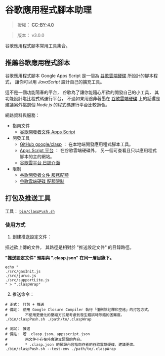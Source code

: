谷歌應用程式腳本助理
=======


> 授權： [CC-BY-4.0](./LICENSE.md)

> 版本： v3.0.0


谷歌應用程式腳本常用工具集合。



## 推薦谷歌應用程式腳本


谷歌應用程式腳本 Google Apps Script
是一個為 [谷歌雲端硬碟][google_drive] 所設計的腳本程式，
讓你可以用 *JavaScript* 設計自己的擴充工具。

這不是一個功能陽春的平台，
谷歌為了讓你能隨心所欲的開發自己的小工具，
其功能設計堪比程式碼運行平台，
不過如果用途非著墨在 [谷歌雲端硬碟][google_drive]
上的話還是建議另外挑選個 *Node.js* 的程式碼運行平台比較適合。


網路資料與服務：

  * 指南文件
    * [谷歌開發者文件 Apps Script](https://developers.google.com/apps-script/)
  * 開發工具
    * [GitHub google/clasp](https://github.com/google/clasp)
      ： 在本地端開發應用程式腳本工具。
    * [Apps Script 平台](https://script.google.com)
      ： 在谷歌雲端硬碟外， 另一個可查看且只以應用程式腳本的主的網站。
    * [谷歌雲平台 日誌介面](https://console.cloud.google.com)
  * 限制
    * [谷歌開發者文件 服務配額](https://developers.google.com/apps-script/guides/services/quotas)
    * [谷歌雲端硬碟 配額限制](https://script.google.com/dashboard)



## 打包及推送工具


工具： [`bin/claspPush.sh`](./bin/claspPush.sh)


### 使用方式


1. 創建推送設定文件：

描述欲上傳的文件，
其路徑是相對於 "推送設定文件" 的目錄路徑。

**"推送設定文件" 預期與 ".clasp.json" 在同一層目錄下。**

```
echo "
./src/gasInit.js
./src/juruo.js
./src/supportLite.js
" > ".claspWrap"
```

2. 推送命令：


```
# 正式： 打包 + 推送
# 備註： 使用 Google Closure Compiler 執行「僅刪除註釋和空格」的打包方式。
#        不使用更優化的壓縮方式是考慮到發生錯誤時除錯的困難度。
./bin/claspPush.sh ./path/to/.claspWrap

# 測試： 推送
# 備註： 若 .clasp.json、appsscript.json
#        兩文件不存在時會建立預設的內容。
#        * .clasp.json 的預設內容指向作者的谷歌雲端硬碟，建議更改。
./bin/claspPush.sh --test-env ./path/to/.claspWrap
```




[google_drive]: https://drive.google.com/

